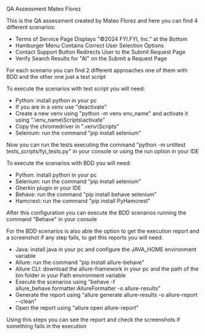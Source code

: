 QA Assessment Mateo Florez

This is the QA assessment created by Mateo Florez and here you can find 4 different scenarios: 

- Terms of Service Page Displays "©2024 FYI.FYI, Inc." at the Bottom
- Hamburger Menu Contains Correct User Selection Options
- Contact Support Button Redirects User to the Submit Request Page
- Verify Search Results for "AI" on the Submit a Request Page

For each scenario you can find 2 different approaches one of them with BDD and the other one just a test script

To execute the scenarios with test script you will need:

- Python: install python in your pc
- If you are in a venv use "deactivate"
- Create a new venv using "python -m venv env_name" and activate it using ".\env_name\Scripts\activate"
- Copy the chromedriver in ".venv\Scripts"
- Selenium: run the command "pip install selenium"

Now you can run the tests executing the command "python -m unittest tests_scripts/fyi_tests.py" in your console or using
the run option in your IDE

To execute the scenarios with BDD you will need:

- Python: install python in your pc
- Selenium: run the command "pip install selenium"
- Gherkin plugin in your IDE
- Behave: run the command "pip install behave selenium"
- Hamcrest: run the command "pip install PyHamcrest"

After this configuration you can execute the BDD scenarios running the command "Behave" in your console

For the BDD scenarios is also able the option to get the execution report and a screenshot if any step fails, to get
this reports you will need:

- Java: install java in your pc and configure the JAVA_HOME environment variable
- Allure: run the command "pip install allure-behave"
- Allure CLI: download the allure-framework in your pc and the path of the bin folder in your Path environment variable
- Execute the scenarios using "behave -f allure_behave.formatter:AllureFormatter -o allure-results"
- Generate the report using "allure generate allure-results -o allure-report --clean"
- Open the report using "allure open allure-report"

Using this steps you can see the report and check the screenshots if something fails in the execution
